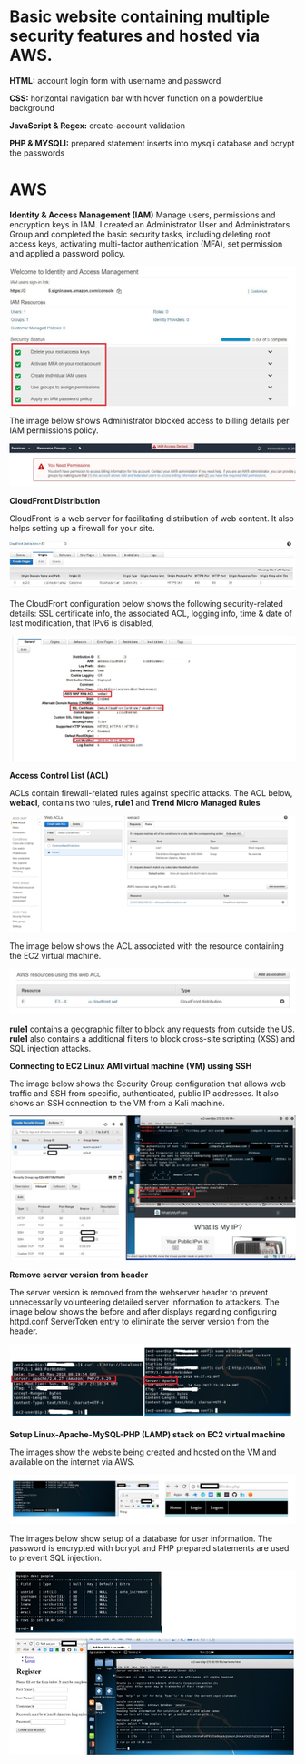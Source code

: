 # Basic website containing multiple security features and hosted via AWS. 

**HTML:** account login form with username and password

**CSS:** horizontal navigation bar with hover function on a powderblue background

**JavaScript & Regex:** create-account validation

**PHP & MYSQLI:** prepared statement inserts into mysqli database and bcrypt the passwords

# AWS

**Identity & Access Management (IAM)**
Manage users, permissions and encryption keys in IAM.  I created an Administrator User and Administrators Group and completed the basic security tasks, including deleting root access keys, activating multi-factor authentication (MFA), set permission and applied a password policy.

![alt text](screenshots/IAM1.jpg "IAM dashboard")

The image below shows Administrator blocked access to billing details per IAM permissions policy.

![alt text](screenshots/IAM2.jpg "IAM permission block")

**CloudFront Distribution**

CloudFront is a web server for facilitating distribution of web content.  It also helps setting up a firewall for your site.  

![alt text](screenshots/CloudFront1.jpg "CloudFront origins")

The CloudFront configuration below shows the following security-related details: SSL certificate info, the associated ACL, logging info, time & date of last modification, that IPv6 is disabled, 

![alt text](screenshots/CloudFront2.jpg "CloudFront details")

**Access Control List (ACL)**

ACLs contain firewall-related rules against specific attacks.  The ACL below, **webacl**, contains two rules, **rule1** and **Trend Micro Managed Rules**

![alt text](screenshots/webacl1.jpg "webacl rules")

The image below shows the ACL associated with the resource containing the EC2 virtual machine.

![alt text](screenshots/webacl2.jpg "resource using webacl")

**rule1** contains a geographic filter to block any requests from outside the US.  **rule1** also contains a additional filters to block cross-site scripting (XSS) and SQL injection attacks.

**Connecting to EC2 Linux AMI virtual machine (VM) ussing SSH**

The image below shows the Security Group configuration that allows web traffic and SSH from specific, authenticated, public IP addresses.  It also shows an SSH connection to the VM from a Kali machine.

![alt text](screenshots/SSHcnx.jpg "SSH connection")

**Remove server version from header**

The server version is removed from the webserver header to prevent unnecessarily volunteering detailed server information to attackers. The image below shows the before and after displays regarding configuring httpd.conf ServerToken entry to eliminate the server version from the header.

![alt text](screenshots/versionheader.jpg "version header removal")

**Setup Linux-Apache-MySQL-PHP (LAMP) stack on EC2 virtual machine**

The images show the website being created and hosted on the VM and available on the internet via AWS.

![alt text](screenshots/website.jpg "website setup")

The images below show setup of a database for user information.  The password is encrypted with bcrypt and PHP prepared statements are used to prevent SQL injection. 

![alt text](screenshots/database.jpg "database setup")
